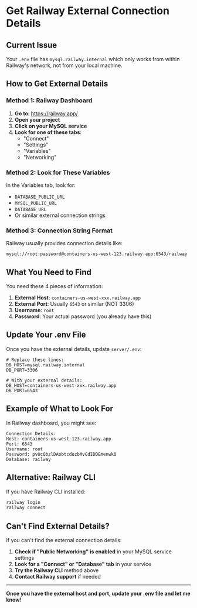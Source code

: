 # Get Railway External Connection Details

## Current Issue
Your `.env` file has `mysql.railway.internal` which only works from within Railway's network, not from your local machine.

## How to Get External Details

### Method 1: Railway Dashboard
1. **Go to**: https://railway.app/
2. **Open your project**
3. **Click on your MySQL service**
4. **Look for one of these tabs**:
   - "Connect"
   - "Settings" 
   - "Variables"
   - "Networking"

### Method 2: Look for These Variables
In the Variables tab, look for:
- `DATABASE_PUBLIC_URL`
- `MYSQL_PUBLIC_URL` 
- `DATABASE_URL`
- Or similar external connection strings

### Method 3: Connection String Format
Railway usually provides connection details like:
```
mysql://root:password@containers-us-west-123.railway.app:6543/railway
```

## What You Need to Find

You need these 4 pieces of information:
1. **External Host**: `containers-us-west-xxx.railway.app`
2. **External Port**: Usually `6543` or similar (NOT 3306)
3. **Username**: `root`
4. **Password**: Your actual password (you already have this)

## Update Your .env File

Once you have the external details, update `server/.env`:

```env
# Replace these lines:
DB_HOST=mysql.railway.internal
DB_PORT=3306

# With your external details:
DB_HOST=containers-us-west-xxx.railway.app
DB_PORT=6543
```

## Example of What to Look For

In Railway dashboard, you might see:
```
Connection Details:
Host: containers-us-west-123.railway.app
Port: 6543
Username: root
Password: pvOcQbzlDAobtcdozbMvCdIDDEmenwkO
Database: railway
```

## Alternative: Railway CLI

If you have Railway CLI installed:
```bash
railway login
railway connect
```

## Can't Find External Details?

If you can't find the external connection details:
1. **Check if "Public Networking" is enabled** in your MySQL service settings
2. **Look for a "Connect" or "Database" tab** in your service
3. **Try the Railway CLI** method above
4. **Contact Railway support** if needed

---

**Once you have the external host and port, update your .env file and let me know!**
